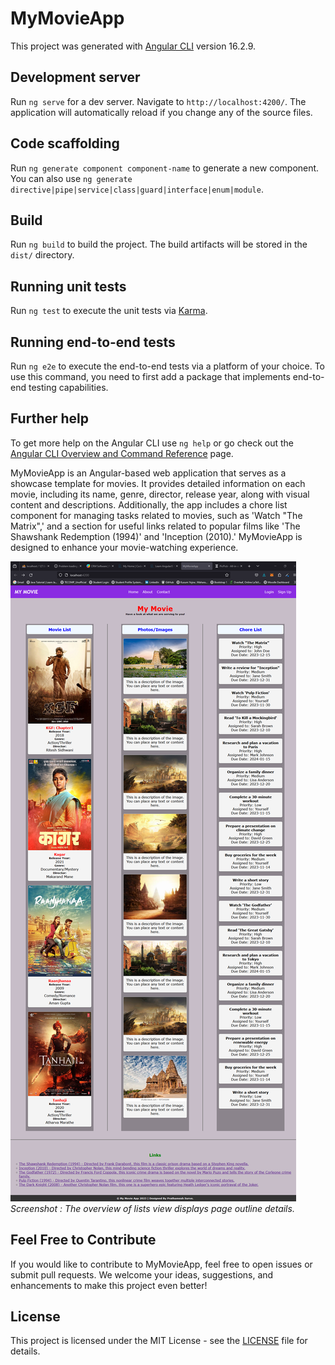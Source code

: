 # MyMovieApp

This project was generated with [Angular CLI](https://github.com/angular/angular-cli) version 16.2.9.

## Development server

Run `ng serve` for a dev server. Navigate to `http://localhost:4200/`. The application will automatically reload if you change any of the source files.

## Code scaffolding

Run `ng generate component component-name` to generate a new component. You can also use `ng generate directive|pipe|service|class|guard|interface|enum|module`.

## Build

Run `ng build` to build the project. The build artifacts will be stored in the `dist/` directory.

## Running unit tests

Run `ng test` to execute the unit tests via [Karma](https://karma-runner.github.io).

## Running end-to-end tests

Run `ng e2e` to execute the end-to-end tests via a platform of your choice. To use this command, you need to first add a package that implements end-to-end testing capabilities.

## Further help

To get more help on the Angular CLI use `ng help` or go check out the [Angular CLI Overview and Command Reference](https://angular.io/cli) page.

MyMovieApp is an Angular-based web application that serves as a showcase template for movies. It provides detailed information on each movie, including its name, genre, director, release year, along with visual content and descriptions. Additionally, the app includes a chore list component for managing tasks related to movies, such as 'Watch "The Matrix",' and a section for useful links related to popular films like 'The Shawshank Redemption (1994)' and 'Inception (2010).' MyMovieApp is designed to enhance your movie-watching experience.

![Website preview](./src/assets/Prathamesh's_MyMovieApp2023-11-07%2019%2017%2053.png)
*Screenshot : The overview of lists view displays page outline details.*

## Feel Free to Contribute

If you would like to contribute to MyMovieApp, feel free to open issues or submit pull requests. We welcome your ideas, suggestions, and enhancements to make this project even better!

## License

This project is licensed under the MIT License - see the [LICENSE](LICENSE) file for details.

